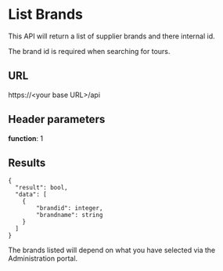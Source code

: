 # List Brands
This API will return a list of supplier brands and there internal id.  

The brand id is required when searching for tours.

## URL
https://\<your base URL\>/api

## Header parameters
**function**: 1

## Results 
```
{
  "result": bool, 
  "data": [
    {        
        "brandid": integer,            
        "brandname": string          
    }
  ]
}
```

The brands listed will depend on what you have selected via the Administration portal.
